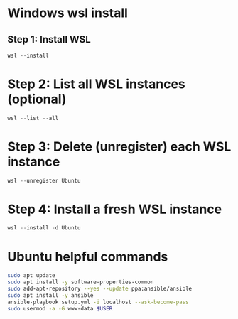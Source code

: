# Windows wsl install
  ## Step 1: Install WSL
  ```powershell
  wsl --install
  ```
  
  # Step 2: List all WSL instances (optional)
  ```powershell
  wsl --list --all
  ```
  
  # Step 3: Delete (unregister) each WSL instance
  ```powershell
  wsl --unregister Ubuntu
  ```
  
  # Step 4: Install a fresh WSL instance
  ```powershell
  wsl --install -d Ubuntu
  ```
# Ubuntu helpful commands
  ```bash
  sudo apt update
  sudo apt install -y software-properties-common
  sudo add-apt-repository --yes --update ppa:ansible/ansible
  sudo apt install -y ansible
  ansible-playbook setup.yml -i localhost --ask-become-pass
  sudo usermod -a -G www-data $USER
  ```